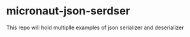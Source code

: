 # micronaut-json-serdser
This repo will hold multiplle examples of json serializer and deserializer
